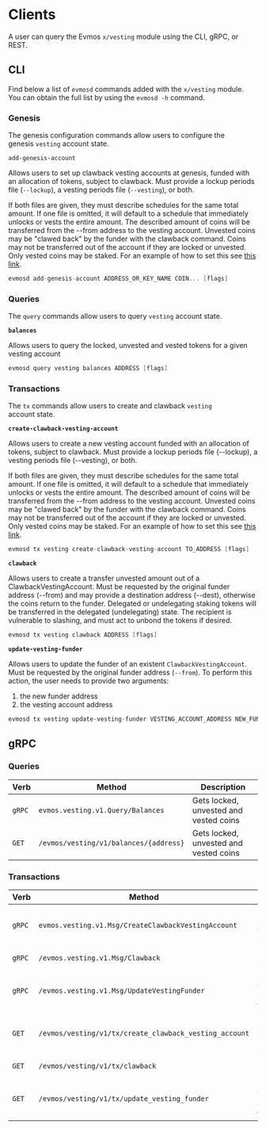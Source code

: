 <!--
order: 7
-->

# Clients

A user can query the Evmos `x/vesting` module using the CLI, gRPC, or REST.

## CLI

Find below a list of `evmosd` commands added with the `x/vesting` module. You can obtain the full list by using the `evmosd -h` command.

### Genesis

The genesis configuration commands allow users to configure the genesis `vesting` account state.

`add-genesis-account`

Allows users to set up clawback vesting accounts at genesis, funded with an allocation of tokens, subject to clawback. Must provide a lockup periods file (`--lockup`), a vesting periods file (`--vesting`), or both.

If both files are given, they must describe schedules for the same total amount.
If one file is omitted, it will default to a schedule that immediately unlocks or vests the entire amount. The described amount of coins will be transferred from the --from address to the vesting account. Unvested coins may be "clawed back" by the funder with the clawback command. Coins may not be transferred out of the account if they are locked or unvested. Only vested coins may be staked. For an example of how to set this see [this link](https://github.com/evmos/evmos/pull/303).

```go
evmosd add-genesis-account ADDRESS_OR_KEY_NAME COIN... [flags]
```

### Queries

The `query` commands allow users to query `vesting` account state.

**`balances`**

Allows users to query the locked, unvested and vested tokens for a given vesting account

```go
evmosd query vesting balances ADDRESS [flags]
```

### Transactions

The `tx` commands allow users to create and clawback `vesting` account state.

**`create-clawback-vesting-account`**

Allows users to create a new vesting account funded with an allocation of tokens, subject to clawback. Must provide a lockup periods file (--lockup), a vesting periods file (--vesting), or both.

If both files are given, they must describe schedules for the same total amount.
If one file is omitted, it will default to a schedule that immediately unlocks or vests the entire amount. The described amount of coins will be transferred from the --from address to the vesting account. Unvested coins may be "clawed back" by the funder with the clawback command. Coins may not be transferred out of the account if they are locked or unvested. Only vested coins may be staked. For an example of how to set this see [this link](https://github.com/evmos/evmos/pull/303).

```go
evmosd tx vesting create-clawback-vesting-account TO_ADDRESS [flags]
```

**`clawback`**

Allows users to create a transfer unvested amount out of a ClawbackVestingAccount. Must be requested by the original funder address (--from) and may provide a destination address (--dest), otherwise the coins return to the funder. Delegated or undelegating staking tokens will be transferred in the delegated (undelegating) state. The recipient is vulnerable to slashing, and must act to unbond the tokens if desired.

```go
evmosd tx vesting clawback ADDRESS [flags]
```

**`update-vesting-funder`**

Allows users to update the funder of an existent `ClawbackVestingAccount`. Must be requested by the original funder address (`--from`). To perform this action, the user needs to provide two arguments:

1. the new funder address
2. the vesting account address

```go
evmosd tx vesting update-vesting-funder VESTING_ACCOUNT_ADDRESS NEW_FUNDER_ADDRESS --from=FUNDER_ADDRESS [flags]
```

## gRPC

### Queries

| Verb   | Method                                 | Description                            |
| ------ | -------------------------------------- | -------------------------------------- |
| `gRPC` | `evmos.vesting.v1.Query/Balances`      | Gets locked, unvested and vested coins |
| `GET`  | `/evmos/vesting/v1/balances/{address}` | Gets locked, unvested and vested coins |

### Transactions

| Verb   | Method                                                 | Description                      |
| ------ | ------------------------------------------------------ | -------------------------------- |
| `gRPC` | `evmos.vesting.v1.Msg/CreateClawbackVestingAccount`    | Creates clawback vesting account |
| `gRPC` | `/evmos.vesting.v1.Msg/Clawback`                       | Performs clawback                |
| `gRPC` | `/evmos.vesting.v1.Msg/UpdateVestingFunder`            | Updates vesting account funder   |
| `GET`  | `/evmos/vesting/v1/tx/create_clawback_vesting_account` | Creates clawback vesting account |
| `GET`  | `/evmos/vesting/v1/tx/clawback`                        | Performs clawback                |
| `GET`  | `/evmos/vesting/v1/tx/update_vesting_funder`           | Updates vesting account funder   |

